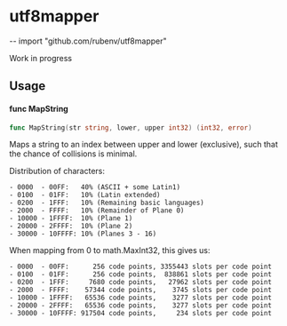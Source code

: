 # utf8mapper
--
    import "github.com/rubenv/utf8mapper"

Work in progress

## Usage

#### func  MapString

```go
func MapString(str string, lower, upper int32) (int32, error)
```
Maps a string to an index between upper and lower (exclusive), such that the
chance of collisions is minimal.

Distribution of characters:

    - 0000  - 00FF:   40% (ASCII + some Latin1)
    - 0100  - 01FF:   10% (Latin extended)
    - 0200  - 1FFF:   10% (Remaining basic languages)
    - 2000  - FFFF:   10% (Remainder of Plane 0)
    - 10000 - 1FFFF:  10% (Plane 1)
    - 20000 - 2FFFF:  10% (Plane 2)
    - 30000 - 10FFFF: 10% (Planes 3 - 16)

When mapping from 0 to math.MaxInt32, this gives us:

    - 0000  - 00FF:      256 code points, 3355443 slots per code point
    - 0100  - 01FF:      256 code points,  838861 slots per code point
    - 0200  - 1FFF:     7680 code points,   27962 slots per code point
    - 2000  - FFFF:    57344 code points,    3745 slots per code point
    - 10000 - 1FFFF:   65536 code points,    3277 slots per code point
    - 20000 - 2FFFF:   65536 code points,    3277 slots per code point
    - 30000 - 10FFFF: 917504 code points,     234 slots per code point
